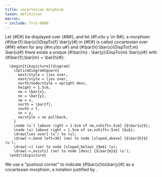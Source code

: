 ```yaml
---
title: cocartesian morphism
taxon: definition
macros:
- include: frct-0000
---
```


Let {#E#} be displayed over {#B#}, and let {#f:x\to y \in B#}; a morphism
{#\bar{f}:\bar{x}\DispTo{f} \bar{y}#} in {#E#} is called *cocartesian* over {#f#} when for
any {#m:y\to u#} and {#\bar{h}:\bar{x}\DispTo{f;m} \bar{u}#} there exists a unique
{#\bar{m} : \bar{y}\DispTo{m} \bar{u}#} with {#\bar{f};\bar{m} = \bar{h}#}:
```render-latex
  \begin{tikzpicture}[diagram]
    \SpliceDiagramSquare{
      west/style = lies over,
      east/style = lies over,
      north/node/style = upright desc,
      height = 1.5cm,
      nw = \bar{x},
      ne = \bar{y},
      sw = x,
      north = \bar{f},
      south = f,
      se = y,
      ne/style = ne pullback,
    }
    \node (u') [above right = 1.5cm of ne,xshift=.5cm] {$\bar{u}$};
    \node (u) [above right = 1.5cm of se,xshift=.5cm] {$u$};
    \draw[lies over] (u') to (u);
    \draw[->,bend left=30] (nw) to node [sloped,above] {$\bar{h}$} (u');
    \draw[->] (se) to node [sloped,below] {$m$} (u);
    \draw[->,exists] (ne) to node [desc] {$\bar{m}$} (u');
  \end{tikzpicture}
```

We use a "pushout corner" to indicate {#\bar{x}\to\bar{y}#} as a cocartesian morphism,
a notation justified by [](frct-0019).
